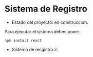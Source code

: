 <h1> Sistema de Registro</h1>

- Estado del proyecto: en construccion.

Para ejecutar el sistema debes poner:

```npm install react```

- Sistema de resgistro 2.
